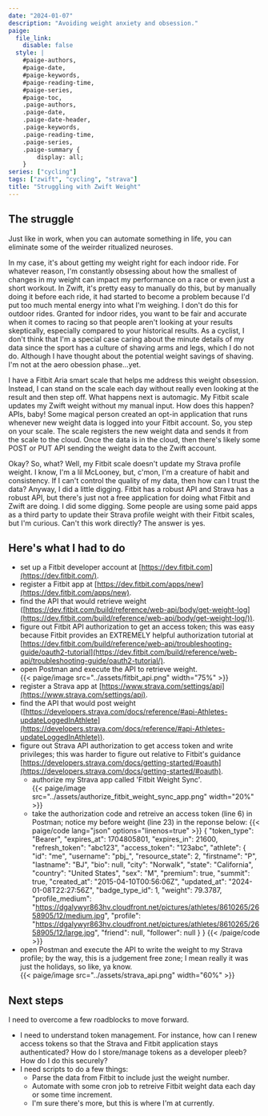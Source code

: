 ```yaml
---
date: "2024-01-07"
description: "Avoiding weight anxiety and obsession."
paige:
  file_link:
    disable: false
  style: |
    #paige-authors,
    #paige-date,
    #paige-keywords,
    #paige-reading-time,
    #paige-series,
    #paige-toc,
    .paige-authors,
    .paige-date,
    .paige-date-header,
    .paige-keywords,
    .paige-reading-time,
    .paige-series,
    .paige-summary {
        display: all;
    }
series: ["cycling"]
tags: ["zwift", "cycling", "strava"]
title: "Struggling with Zwift Weight"
---
```

## The struggle

<p>Just like in work, when you can automate something in life, you can eliminate some of the weirder ritualized neuroses.</p>

<p>In my case, it's about getting my weight right for each indoor ride. For whatever reason, I'm constantly obsessing about how the smallest of changes in my weight can impact my performance on a race or even just a short workout. In Zwift, it's pretty easy to manually do this, but by manually doing it before each ride, it had started to become a problem because I'd put too much mental energy into what I'm weighing. I don't do this for outdoor rides. Granted for indoor rides, you want to be fair and accurate when it comes to racing so that people aren't looking at your results skeptically, especially compared to your historical results. As a cyclist, I don't think that I'm a special case caring about the minute details of my data since the sport has a culture of shaving arms and legs, which I do not do. Although I have thought about the potential weight savings of shaving. I'm not at the aero obession phase...yet.</p>

<p>I have a Fitbit Aria smart scale that helps me address this weight obsession. Instead, I can stand on the scale each day without really even looking at the result and then step off. What happens next is automagic. My Fitbit scale updates my Zwift weight without my manual input. How does this happen? APIs, baby! Some magical person created an opt-in application that runs whenever new weight data is logged into your Fitbit account. So, you step on your scale. The scale registers the new weight data and sends it from the scale to the cloud. Once the data is in the cloud, then there's likely some POST or PUT API sending the weight data to the Zwift account.</p>

<p>Okay? So, what? Well, my Fitbit scale doesn't update my Strava profile weight. I know, I'm a lil McLooney, but, c'mon, I'm a creature of habit and consistency. If I can't control the quality of my data, then how can I trust the data? Anyway, I did a little digging. Fitbit has a robust API and Strava has a robust API, but there's just not a free application for doing what Fitbit and Zwift are doing. I did some digging. Some people are using some paid apps as a third party to update their Strava profile weight with their Fitbit scales, but I'm curious. Can't this work directly? The answer is yes.</p>

## Here's what I had to do

- set up a Fitbit developer account at [https://dev.fitbit.com](https://dev.fitbit.com/).
- register a Fitbit app at [https://dev.fitbit.com/apps/new](https://dev.fitbit.com/apps/new).
- find the API that would retrieve weight ([https://dev.fitbit.com/build/reference/web-api/body/get-weight-log](https://dev.fitbit.com/build/reference/web-api/body/get-weight-log/)).
- figure out Fitbit API authorization to get an access token; this was easy because Fitbit provides an EXTREMELY helpful authorization tutorial at [https://dev.fitbit.com/build/reference/web-api/troubleshooting-guide/oauth2-tutorial](https://dev.fitbit.com/build/reference/web-api/troubleshooting-guide/oauth2-tutorial/).
- open Postman and execute the API to retrieve weight.<br> 
{{< paige/image src="../assets/fitbit_api.png" width="75%" >}}
- register a Strava app at [https://www.strava.com/settings/api](https://www.strava.com/settings/api).
- find the API that would post weight ([https://developers.strava.com/docs/reference/#api-Athletes-updateLoggedInAthlete](https://developers.strava.com/docs/reference/#api-Athletes-updateLoggedInAthlete)).
- figure out Strava API authorization to get access token and write privileges; this was harder to figure out relative to Fitbit's guidance [https://developers.strava.com/docs/getting-started/#oauth](https://developers.strava.com/docs/getting-started/#oauth).
  - authorize my Strava app called 'Fitbit Weight Sync'.<br>
  {{< paige/image src="../assets/authorize_fitbit_weight_sync_app.png" width="20%" >}}
  - take the authorization code and retreive an access token (line 6) in Postman; notice my before weight (line 23) in the reponse below:
  {{< paige/code lang="json" options="linenos=true" >}}
{
    "token_type": "Bearer",
    "expires_at": 1704805801,
    "expires_in": 21600,
    "refresh_token": "abc123",
    "access_token": "123abc",
    "athlete": {
        "id": "me",
        "username": "pbj_",
        "resource_state": 2,
        "firstname": "P",
        "lastname": "BJ",
        "bio": null,
        "city": "Norwalk",
        "state": "California",
        "country": "United States",
        "sex": "M",
        "premium": true,
        "summit": true,
        "created_at": "2015-04-10T00:56:06Z",
        "updated_at": "2024-01-08T22:27:56Z",
        "badge_type_id": 1,
        "weight": 79.3787,
        "profile_medium": "https://dgalywyr863hv.cloudfront.net/pictures/athletes/8610265/2658905/12/medium.jpg",
        "profile": "https://dgalywyr863hv.cloudfront.net/pictures/athletes/8610265/2658905/12/large.jpg",
        "friend": null,
        "follower": null
    }
}
  {{< /paige/code >}}
- open Postman and execute the API to write the weight to my Strava profile; by the way, this is a judgement free zone; I mean really it was just the holidays, so like, ya know.<br>
{{< paige/image src="../assets/strava_api.png" width="60%" >}}

## Next steps
<p>I need to overcome a few roadblocks to move forward.</p>

- I need to understand token management. For instance, how can I renew access tokens so that the Strava and Fitbit application stays authenticated? How do I store/manage tokens as a developer pleeb? How do I do this securely?
- I need scripts to do a few things:
  - Parse the data from Fitbit to include just the weight number.
  - Automate with some cron job to retreive Fitbit weight data each day or some time increment.
  - I'm sure there's more, but this is where I'm at currently.
